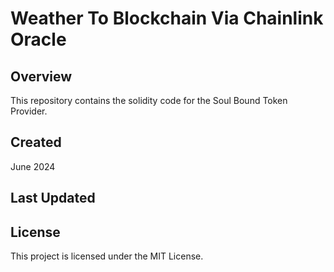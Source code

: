 # Weather To Blockchain Via Chainlink Oracle

## Overview

This repository contains the solidity code for the Soul Bound Token Provider.

## Created

June 2024

## Last Updated

## License

This project is licensed under the MIT License.
